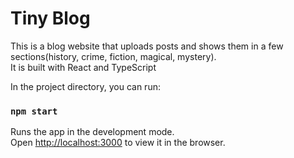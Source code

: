# Tiny Blog
This is a blog website that uploads posts and shows them in a few sections(history, crime, fiction, magical, mystery).  
It is built with React and TypeScript

In the project directory, you can run:

### `npm start`

Runs the app in the development mode.\
Open [http://localhost:3000](http://localhost:3000) to view it in the browser.




